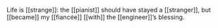 Life is [[strange]]: the [[pianist]] should have stayed a [[stranger]], but [[became]] my [[fiancée]] [[with]] the [[engineer]]’s blessing. 